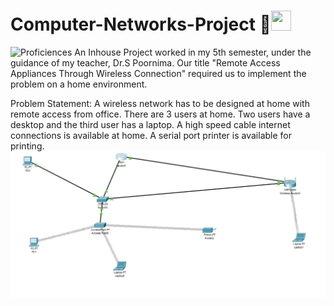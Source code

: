 # Computer-Networks-Project 🌱<img height="32" width="32" src="https://cdn.jsdelivr.net/npm/simple-icons@v5/icons/[ICON SLUG].svg" />
![Proficiences](https://img.shields.io/badge/PROJECT-COMPUTERNETWORKS-informational?style=flat&logo=<LOGO_NAME>&logoColor=white&color=2bbc8a)
An Inhouse Project worked in my 5th semester, under the guidance of my teacher, Dr.S Poornima. Our title "Remote Access  Appliances Through Wireless Connection" required us to implement the problem on a home environment.

Problem Statement:
A wireless network has to be designed at home with remote access from office. There are 3 users at home. Two users have a desktop and the third user has a laptop. A high speed cable internet connections is available at home. A serial port printer is available for printing.
<img src="https://github.com/Prophet37/Computer-Networks-Project/blob/main/cn%20project.jpg">
